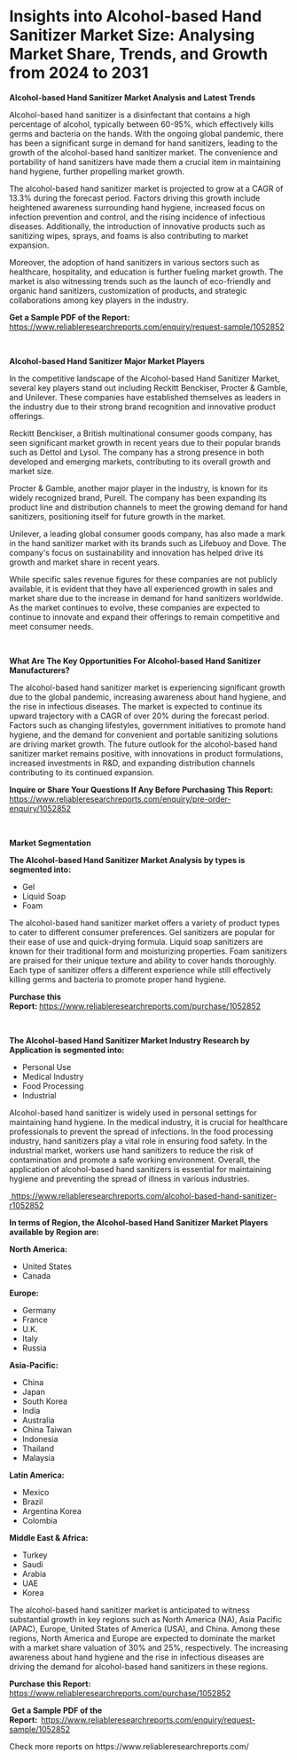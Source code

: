 <p><h1>Insights into Alcohol-based Hand Sanitizer Market Size: Analysing Market Share, Trends, and Growth from 2024 to 2031</h1></p><p><strong>Alcohol-based Hand Sanitizer Market Analysis and Latest Trends</strong></p>
<p><p>Alcohol-based hand sanitizer is a disinfectant that contains a high percentage of alcohol, typically between 60-95%, which effectively kills germs and bacteria on the hands. With the ongoing global pandemic, there has been a significant surge in demand for hand sanitizers, leading to the growth of the alcohol-based hand sanitizer market. The convenience and portability of hand sanitizers have made them a crucial item in maintaining hand hygiene, further propelling market growth.</p><p>The alcohol-based hand sanitizer market is projected to grow at a CAGR of 13.3% during the forecast period. Factors driving this growth include heightened awareness surrounding hand hygiene, increased focus on infection prevention and control, and the rising incidence of infectious diseases. Additionally, the introduction of innovative products such as sanitizing wipes, sprays, and foams is also contributing to market expansion.</p><p>Moreover, the adoption of hand sanitizers in various sectors such as healthcare, hospitality, and education is further fueling market growth. The market is also witnessing trends such as the launch of eco-friendly and organic hand sanitizers, customization of products, and strategic collaborations among key players in the industry.</p></p>
<p><strong>Get a Sample PDF of the Report:&nbsp;</strong> <a href="https://www.reliableresearchreports.com/enquiry/request-sample/1052852">https://www.reliableresearchreports.com/enquiry/request-sample/1052852</a></p>
<p>&nbsp;</p>
<p><strong>Alcohol-based Hand Sanitizer Major Market Players</strong></p>
<p><p>In the competitive landscape of the Alcohol-based Hand Sanitizer Market, several key players stand out including Reckitt Benckiser, Procter & Gamble, and Unilever. These companies have established themselves as leaders in the industry due to their strong brand recognition and innovative product offerings.</p><p>Reckitt Benckiser, a British multinational consumer goods company, has seen significant market growth in recent years due to their popular brands such as Dettol and Lysol. The company has a strong presence in both developed and emerging markets, contributing to its overall growth and market size.</p><p>Procter & Gamble, another major player in the industry, is known for its widely recognized brand, Purell. The company has been expanding its product line and distribution channels to meet the growing demand for hand sanitizers, positioning itself for future growth in the market.</p><p>Unilever, a leading global consumer goods company, has also made a mark in the hand sanitizer market with its brands such as Lifebuoy and Dove. The company's focus on sustainability and innovation has helped drive its growth and market share in recent years.</p><p>While specific sales revenue figures for these companies are not publicly available, it is evident that they have all experienced growth in sales and market share due to the increase in demand for hand sanitizers worldwide. As the market continues to evolve, these companies are expected to continue to innovate and expand their offerings to remain competitive and meet consumer needs.</p></p>
<p>&nbsp;</p>
<p><strong>What Are The Key Opportunities For Alcohol-based Hand Sanitizer Manufacturers?</strong></p>
<p><p>The alcohol-based hand sanitizer market is experiencing significant growth due to the global pandemic, increasing awareness about hand hygiene, and the rise in infectious diseases. The market is expected to continue its upward trajectory with a CAGR of over 20% during the forecast period. Factors such as changing lifestyles, government initiatives to promote hand hygiene, and the demand for convenient and portable sanitizing solutions are driving market growth. The future outlook for the alcohol-based hand sanitizer market remains positive, with innovations in product formulations, increased investments in R&D, and expanding distribution channels contributing to its continued expansion.</p></p>
<p><strong>Inquire or Share Your Questions If Any Before Purchasing This Report:</strong> <a href="https://www.reliableresearchreports.com/enquiry/pre-order-enquiry/1052852">https://www.reliableresearchreports.com/enquiry/pre-order-enquiry/1052852</a></p>
<p>&nbsp;</p>
<p><strong>Market Segmentation</strong></p>
<p><strong>The Alcohol-based Hand Sanitizer Market Analysis by types is segmented into:</strong></p>
<p><ul><li>Gel</li><li>Liquid Soap</li><li>Foam</li></ul></p>
<p><p>The alcohol-based hand sanitizer market offers a variety of product types to cater to different consumer preferences. Gel sanitizers are popular for their ease of use and quick-drying formula. Liquid soap sanitizers are known for their traditional form and moisturizing properties. Foam sanitizers are praised for their unique texture and ability to cover hands thoroughly. Each type of sanitizer offers a different experience while still effectively killing germs and bacteria to promote proper hand hygiene.</p></p>
<p><strong>Purchase this Report:&nbsp;</strong><a href="https://www.reliableresearchreports.com/purchase/1052852">https://www.reliableresearchreports.com/purchase/1052852</a></p>
<p>&nbsp;</p>
<p><strong>The Alcohol-based Hand Sanitizer Market Industry Research by Application is segmented into:</strong></p>
<p><ul><li>Personal Use</li><li>Medical Industry</li><li>Food Processing</li><li>Industrial</li></ul></p>
<p><p>Alcohol-based hand sanitizer is widely used in personal settings for maintaining hand hygiene. In the medical industry, it is crucial for healthcare professionals to prevent the spread of infections. In the food processing industry, hand sanitizers play a vital role in ensuring food safety. In the industrial market, workers use hand sanitizers to reduce the risk of contamination and promote a safe working environment. Overall, the application of alcohol-based hand sanitizers is essential for maintaining hygiene and preventing the spread of illness in various industries.</p></p>
<p><a href="https://www.reliableresearchreports.com/alcohol-based-hand-sanitizer-r1052852">&nbsp;https://www.reliableresearchreports.com/alcohol-based-hand-sanitizer-r1052852</a></p>
<p><strong>In terms of Region, the Alcohol-based Hand Sanitizer Market Players available by Region are:</strong></p>
<p>
    <p> <strong> North America: </strong>
        <ul>
            <li>United States</li>
            <li>Canada</li>
        </ul>
        </p> 
    <p> <strong> Europe: </strong>
        <ul>
            <li>Germany</li>
            <li>France</li>
            <li>U.K.</li>
            <li>Italy</li>
            <li>Russia</li>
        </ul>
        </p> 
    <p> <strong> Asia-Pacific: </strong>
        <ul>
            <li>China</li>
            <li>Japan</li>
            <li>South Korea</li>
            <li>India</li>
            <li>Australia</li>
            <li>China Taiwan</li>
            <li>Indonesia</li>
            <li>Thailand</li>
            <li>Malaysia</li>
        </ul>
        </p> 
    <p> <strong> Latin America: </strong>
        <ul>
            <li>Mexico</li>
            <li>Brazil</li>
            <li>Argentina Korea</li>
            <li>Colombia</li>
        </ul>
        </p> 
    <p> <strong> Middle East & Africa: </strong>
        <ul>
            <li>Turkey</li>
            <li>Saudi</li>
            <li>Arabia</li>
            <li>UAE</li>
            <li>Korea</li>
        </ul>
    </p>
    </p>
<p><p>The alcohol-based hand sanitizer market is anticipated to witness substantial growth in key regions such as North America (NA), Asia Pacific (APAC), Europe, United States of America (USA), and China. Among these regions, North America and Europe are expected to dominate the market with a market share valuation of 30% and 25%, respectively. The increasing awareness about hand hygiene and the rise in infectious diseases are driving the demand for alcohol-based hand sanitizers in these regions.</p></p>
<p><strong>Purchase this Report: </strong><a href="https://www.reliableresearchreports.com/purchase/1052852">https://www.reliableresearchreports.com/purchase/1052852</a></p>
<p>&nbsp;<strong>Get a Sample PDF of the Report:&nbsp;&nbsp;</strong><a href="https://www.reliableresearchreports.com/enquiry/request-sample/1052852">https://www.reliableresearchreports.com/enquiry/request-sample/1052852</a></p>
<p><strong></strong></p>
<p>Check more reports on https://www.reliableresearchreports.com/</p>